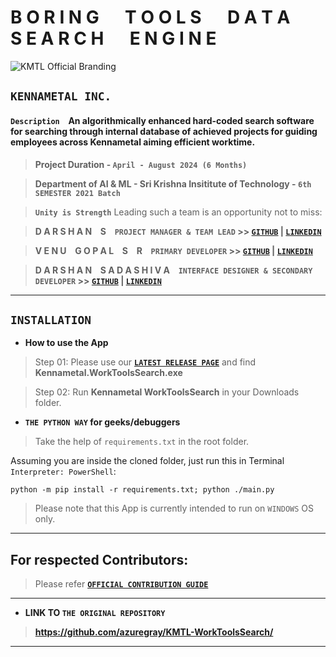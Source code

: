 # **B O R I N G &emsp; T O O L S &emsp; D A T A &emsp; S E A R C H &emsp; E N G I N E**

![KMTL Official Branding](https://raw.githubusercontent.com/azuregray/KMTL-WorkToolsSearch/main/Assets/BrandLogo-KMTL.jpeg)
## **`KENNAMETAL INC.`**

#### `Description` &ensp; An algorithmically enhanced hard-coded search software for searching through internal database of achieved projects for guiding employees across Kennametal aiming efficient worktime.

> **Project Duration - `April - August 2024 (6 Months)`**

> **Department of AI & ML - Sri Krishna Insititute of Technology - `6th SEMESTER 2021 Batch`**

> **`Unity is Strength`** Leading such a team is an opportunity not to miss:

> **D A R S H A N &ensp; S &ensp; `PROJECT MANAGER & TEAM LEAD` >> [**`GITHUB`**](https://github.com/azuregray/) | [**`LINKEDIN`**](https://linkedin.com/in/arcticblue)**

> **V E N U &ensp; G O P A L &ensp; S &ensp; R &ensp; `PRIMARY DEVELOPER` >> [**`GITHUB`**](https://github.com/srvenu) | [**`LINKEDIN`**](https://www.linkedin.com/in/venu-s-raj)**

> **D A R S H A N &ensp; S A D A S H I V A  &ensp; `INTERFACE DESIGNER & SECONDARY DEVELOPER` >> [**`GITHUB`**](https://github.com/darshansadashiva) | [**`LINKEDIN`**](http://linkedin.com/in/darshansadashiva)**

---
## **`INSTALLATION`**
- **How to use the App**
> Step 01: Please use our [**`LATEST RELEASE PAGE`**](https://github.com/azuregray/KMTL-WorkToolsSearch/releases/latest) and find **Kennametal.WorkToolsSearch.exe**

> Step 02: Run **Kennametal WorkToolsSearch** in your Downloads folder.


- **`THE PYTHON WAY` for geeks/debuggers**

> Take the help of `requirements.txt` in the root folder.

Assuming you are inside the cloned folder, just run this in Terminal `Interpreter: PowerShell`:
```
python -m pip install -r requirements.txt; python ./main.py
```

> Please note that this App is currently intended to run on `WINDOWS` OS only.
---
## **For respected Contributors:**
> Please refer [**`OFFICIAL CONTRIBUTION GUIDE`**](https://docs.github.com/en/get-started/exploring-projects-on-github/contributing-to-a-project)
---
- **LINK TO `THE ORIGINAL REPOSITORY`**

> **https://github.com/azuregray/KMTL-WorkToolsSearch/**

---
